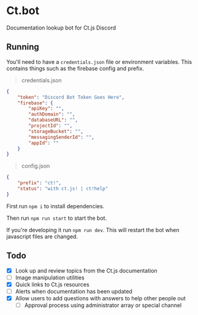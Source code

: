 # Ct.bot

Documentation lookup bot for Ct.js Discord

## Running

You'll need to have a `credentials.json` file or environment variables. This contains things such as the firebase config and prefix.

>credentials.json
```json
{
    "token": "Discord Bot Token Goes Here",
    "firebase": {
        "apiKey": "",
        "authDomain": "",
        "databaseURL": "",
        "projectId": "",
        "storageBucket": "",
        "messagingSenderId": "",
        "appId": ""
    }
}
```
>config.json
```json
{
    "prefix": "ct!",
    "status": "with ct.js! | ct!help"
}
```

First run `npm i` to install dependencies.

Then run `npm run start` to start the bot.

If you're developing it run `npm run dev`. This will restart the bot when javascript files are changed.

## Todo

-   [x] Look up and review topics from the Ct.js documentation
-   [ ] Image manipulation utilities
-   [x] Quick links to Ct.js resources
-   [ ] Alerts when documentation has been updated
-   [x] Allow users to add questions with answers to help other people out
    -   [ ] Approval process using administrator array or special channel
